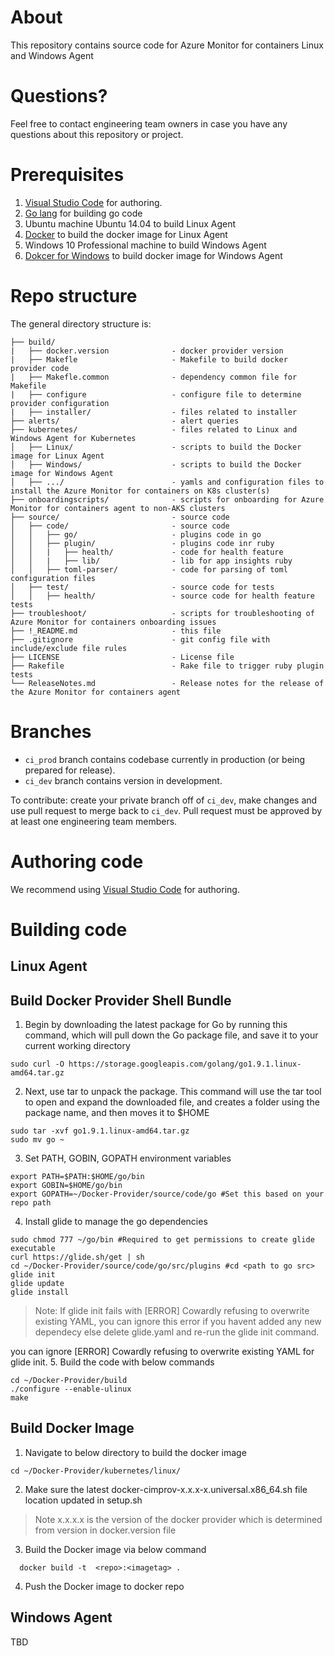 # About

This repository contains source code for Azure Monitor for containers Linux and Windows Agent

# Questions?

Feel free to contact engineering team owners in case you have any questions about this repository or project.

# Prerequisites

1. [Visual Studio Code](https://code.visualstudio.com/) for authoring.
2. [Go lang](https://golang.org/) for building go code
3. Ubuntu machine Ubuntu 14.04 to build Linux Agent
4. [Docker](https://docs.docker.com/engine/install/ubuntu/) to build the docker image for Linux Agent
5. Windows 10 Professional machine to build  Windows Agent
6. [Dokcer for Windows](https://docs.docker.com/docker-for-windows/) to build docker image for Windows Agent

# Repo structure

The general directory structure is:

```
├── build/
|   ├── docker.version              - docker provider version
|   ├── Makefle                     - Makefile to build docker provider code
|   ├── Makefle.common              - dependency common file for Makefile
|   ├── configure                   - configure file to determine provider configuration
|   ├── installer/                  - files related to installer
├── alerts/                         - alert queries
├── kubernetes/                     - files related to Linux and Windows Agent for Kubernetes
│   ├── Linux/                      - scripts to build the Docker image for Linux Agent
│   ├── Windows/                    - scripts to build the Docker image for Windows Agent
│   ├── .../                        - yamls and configuration files to install the Azure Monitor for containers on K8s cluster(s)
├── onboardingscripts/              - scripts for onboarding for Azure Monitor for containers agent to non-AKS clusters
├── source/                         - source code
│   ├── code/                       - source code
│   │   ├── go/                     - plugins code in go
│   │   ├── plugin/                 - plugins code inr ruby
│   │   |   ├── health/             - code for health feature
│   │   |   ├── lib/                - lib for app insights ruby
│   │   ├── toml-parser/            - code for parsing of toml configuration files
│   ├── test/                       - source code for tests
│   │   ├── health/                 - source code for health feature tests
├── troubleshoot/                   - scripts for troubleshooting of Azure Monitor for containers onboarding issues
├── !_README.md                     - this file
├── .gitignore                      - git config file with include/exclude file rules
├── LICENSE                         - License file
├── Rakefile                        - Rake file to trigger ruby plugin tests
└── ReleaseNotes.md                 - Release notes for the release of the Azure Monitor for containers agent
```

# Branches

- `ci_prod` branch contains codebase currently in production (or being prepared for release).
- `ci_dev` branch contains version in development.

To contribute: create your private branch off of `ci_dev`, make changes and use pull request to merge back to `ci_dev`.
Pull request must be approved by at least one engineering team members.

# Authoring code

We recommend using [Visual Studio Code](https://code.visualstudio.com/) for authoring.


# Building code

## Linux Agent

## Build Docker Provider Shell Bundle

1. Begin by downloading the latest package for Go by running this command, which will pull down the Go package file, and save it to your current working directory

```
sudo curl -O https://storage.googleapis.com/golang/go1.9.1.linux-amd64.tar.gz
```
2. Next, use tar to unpack the package. This command will use the tar tool to open and expand the downloaded file, and creates a folder using the package name, and then moves it to $HOME
```
sudo tar -xvf go1.9.1.linux-amd64.tar.gz
sudo mv go ~
```
3. Set PATH, GOBIN, GOPATH  environment variables
```
export PATH=$PATH:$HOME/go/bin
export GOBIN=$HOME/go/bin
export GOPATH=~/Docker-Provider/source/code/go #Set this based on your repo path
```
4. Install glide to manage the go dependencies
```
sudo chmod 777 ~/go/bin #Required to get permissions to create glide executable
curl https://glide.sh/get | sh
cd ~/Docker-Provider/source/code/go/src/plugins #cd <path to go src>
glide init
glide update
glide install
```
> Note: If glide init fails with [ERROR] Cowardly refusing to overwrite existing YAML, you can ignore this error if you havent added any new dependecy else delete glide.yaml and re-run the glide init command.

you can ignore [ERROR] Cowardly refusing to overwrite existing YAML  for glide init.
5.  Build the code  with below commands

```
cd ~/Docker-Provider/build
./configure --enable-ulinux
make
```

## Build Docker Image

1.  Navigate to below directory to build the docker image
  ```
  cd ~/Docker-Provider/kubernetes/linux/
  ```
2. Make sure the latest docker-cimprov-x.x.x-x.universal.x86_64.sh file  location updated in setup.sh
 > Note x.x.x.x is the version of the docker provider which is determined from version in docker.version file
3. Build the Docker image via below command
 ```
   docker build -t  <repo>:<imagetag> .
```
4. Push the Docker image to docker repo

## Windows Agent
TBD